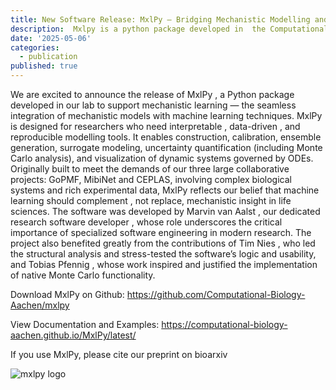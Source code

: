 ```yaml
---
title: New Software Release: MxlPy – Bridging Mechanistic Modelling and Machine Learning
description:  Mxlpy is a python package developed in  the Computational Life Science Lab that combines mechanistic modedlling and machine learning techniques to leverage the advantages of both fields
date: '2025-05-06'
categories:
  - publication
published: true
---
```


We are excited to announce the release of MxlPy , a Python package developed in our lab to support mechanistic learning — the seamless integration of mechanistic models with machine learning techniques. MxlPy is designed for researchers who need interpretable , data-driven , and reproducible modelling tools. It enables construction, calibration, ensemble generation, surrogate modeling, uncertainty quantification (including Monte Carlo analysis), and visualization of dynamic systems governed by ODEs. Originally built to meet the demands of our three large collaborative projects: GoPMF, MibiNet and CEPLAS, involving complex biological systems and rich experimental data, MxlPy reflects our belief that machine learning should complement , not replace, mechanistic insight in life sciences. The software was developed by Marvin van Aalst , our dedicated research software developer , whose role underscores the critical importance of specialized software engineering in modern research. The project also benefited greatly from the contributions of Tim Nies , who led the structural analysis and stress-tested the software’s logic and usability, and Tobias Pfennig , whose work inspired and justified the implementation of native Monte Carlo functionality.

Download MxlPy on Github: https://github.com/Computational-Biology-Aachen/mxlpy

View Documentation and Examples: https://computational-biology-aachen.github.io/MxlPy/latest/

If you use MxlPy, please cite our preprint on bioarxiv

![mxlpy logo](news\mxlpy-logo.png)